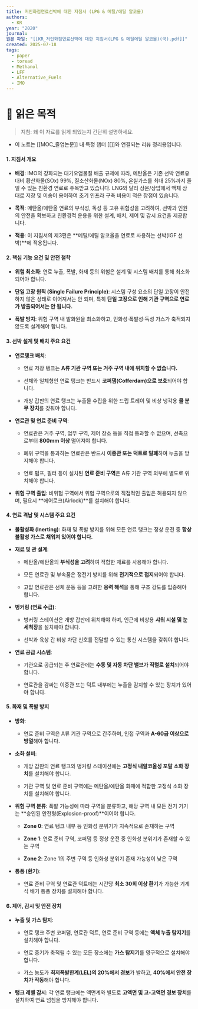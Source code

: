 ```yaml
---
title: 저인화점연료선박에 대한 지침서 (LPG & 메틸/에틸 알코올)
authors:
  - KR
year: "2020"
journal: 
원본 파일: "[[KR_저인화점연료선박에 대한 지침서(LPG & 메틸에틸 알코올)(국).pdf]]"
created: 2025-07-18
tags:
  - paper
  - toread
  - Methanol
  - LFF
  - Alternative_Fuels
  - IMO
---
```

# 🎯 읽은 목적  
> 지침: 왜 이 자료를 읽게 되었는지 간단히 설명하세요.

- 이 노트는 [[MOC_졸업논문]] 내 특정 챕터 [[]]와 연결되는 리뷰 정리용입니다.  

#### **1. 지침서 개요**

- **배경**: IMO의 강화되는 대기오염물질 배출 규제에 따라, 메탄올은 기존 선박 연료유 대비 황산화물(SOx) 99%, 질소산화물(NOx) 80%, 온실가스를 최대 25%까지 줄일 수 있는 친환경 연료로 주목받고 있습니다. LNG와 달리 상온/상압에서 액체 상태로 저장 및 이송이 용이하여 초기 인프라 구축 비용이 적은 장점이 있습니다.
    
- **목적**: 메탄올/에탄올 연료의 부식성, 독성 등 고유 위험성을 고려하여, 선박과 인원의 안전을 확보하고 친환경적 운용을 위한 설계, 배치, 제어 및 감시 요건을 제공합니다.
    
- **적용**: 이 지침서의 제3편은 **메틸/에틸 알코올을 연료로 사용하는 선박(IGF 선박)**에 적용됩니다.
    

#### **2. 핵심 기능 요건 및 안전 철학**

- **위험 최소화**: 연료 누출, 폭발, 화재 등의 위험은 설계 및 시스템 배치를 통해 최소화되어야 합니다.
    
- **단일 고장 원칙 (Single Failure Principle)**: 시스템 구성 요소의 단일 고장이 안전하지 않은 상태로 이어져서는 안 되며, 특히 **단일 고장으로 인해 기관 구역으로 연료가 방출되어서는 안 됩니다.**
    
- **폭발 방지**: 위험 구역 내 발화원을 최소화하고, 인화성·폭발성·독성 가스가 축적되지 않도록 설계해야 합니다.
    

#### **3. 선박 설계 및 배치 주요 요건**

- **연료탱크 배치**:
    
    - 연료 저장 탱크는 **A류 기관 구역 또는 거주 구역 내에 위치할 수 없습니다.**
        
    - 선체와 일체형인 연료 탱크는 반드시 **코퍼댐(Cofferdam)으로 보호**되어야 합니다.
        
    - 개방 갑판의 연료 탱크는 누출물 수집을 위한 드립 트레이 및 비상 냉각용 **물 분무 장치**를 갖춰야 합니다.
        
- **연료관 및 연료 준비 구역**:
    
    - 연료관은 거주 구역, 업무 구역, 제어 장소 등을 직접 통과할 수 없으며, 선측으로부터 **800mm 이상** 떨어져야 합니다.
        
    - 폐위 구역을 통과하는 연료관은 반드시 **이중관 또는 덕트로 밀폐**하여 누출을 방지해야 합니다.
        
    - 연료 펌프, 필터 등이 설치된 **연료 준비 구역**은 A류 기관 구역 외부에 별도로 위치해야 합니다.
        
- **위험 구역 출입**: 비위험 구역에서 위험 구역으로의 직접적인 출입은 허용되지 않으며, 필요시 **에어로크(Airlock)**를 설치해야 합니다.
    

#### **4. 연료 격납 및 시스템 주요 요건**

- **불활성화 (Inerting)**: 화재 및 폭발 방지를 위해 모든 연료 탱크는 정상 운전 중 **항상 불활성 가스로 채워져 있어야 합니다.**
    
- **재료 및 관 설계**:
    
    - 메탄올/에탄올의 **부식성을 고려**하여 적합한 재료를 사용해야 합니다.
        
    - 모든 연료관 및 부속품은 정전기 방지를 위해 **전기적으로 접지**되어야 합니다.
        
    - 고압 연료관은 선체 운동 등을 고려한 **응력 해석**을 통해 구조 강도를 입증해야 합니다.
        
- **벙커링 (연료 수급)**:
    
    - 벙커링 스테이션은 개방 갑판에 위치해야 하며, 인근에 비상용 **샤워 시설 및 눈 세척장**을 설치해야 합니다.
        
    - 선박과 육상 간 비상 차단 신호를 전달할 수 있는 통신 시스템을 갖춰야 합니다.
        
- **연료 공급 시스템**:
    
    - 기관으로 공급되는 주 연료관에는 **수동 및 자동 차단 밸브가 직렬로 설치**되어야 합니다.
        
    - 연료관을 감싸는 이중관 또는 덕트 내부에는 누출을 감지할 수 있는 장치가 있어야 합니다.
        

#### **5. 화재 및 폭발 방지**

- **방화**:
    
    - 연료 준비 구역은 A류 기관 구역으로 간주하며, 인접 구역과 **A-60급 이상으로 방열**해야 합니다.
        
- **소화 설비**:
    
    - 개방 갑판의 연료 탱크와 벙커링 스테이션에는 **고정식 내알코올성 포말 소화 장치**를 설치해야 합니다.
        
    - 기관 구역 및 연료 준비 구역에는 메탄올/에탄올 화재에 적합한 고정식 소화 장치를 설치해야 합니다.
        
- **위험 구역 분류**: 폭발 가능성에 따라 구역을 분류하고, 해당 구역 내 모든 전기 기기는 **승인된 안전형(Explosion-proof)**이어야 합니다.
    
    - **Zone 0**: 연료 탱크 내부 등 인화성 분위기가 지속적으로 존재하는 구역
        
    - **Zone 1**: 연료 준비 구역, 코퍼댐 등 정상 운전 중 인화성 분위기가 존재할 수 있는 구역
        
    - **Zone 2**: Zone 1의 주변 구역 등 인화성 분위기 존재 가능성이 낮은 구역
        
- **통풍 (환기)**:
    
    - 연료 준비 구역 및 연료관 덕트에는 시간당 **최소 30회 이상 환기**가 가능한 기계식 배기 통풍 장치를 설치해야 합니다.
        

#### **6. 제어, 감시 및 안전 장치**

- **누출 및 가스 탐지**:
    
    - 연료 탱크 주변 코퍼댐, 연료관 덕트, 연료 준비 구역 등에는 **액체 누출 탐지기**를 설치해야 합니다.
        
    - 연료 증기가 축적될 수 있는 모든 장소에는 **가스 탐지기**를 영구적으로 설치해야 합니다.
        
    - 가스 농도가 **최저폭발한계(LEL)의 20%에서 경보**가 발하고, **40%에서 안전 장치가 작동**해야 합니다.
        
- **탱크 레벨 감시**: 각 연료 탱크에는 액면계와 별도로 **고액면 및 고-고액면 경보 장치**를 설치하여 연료 넘침을 방지해야 합니다.


